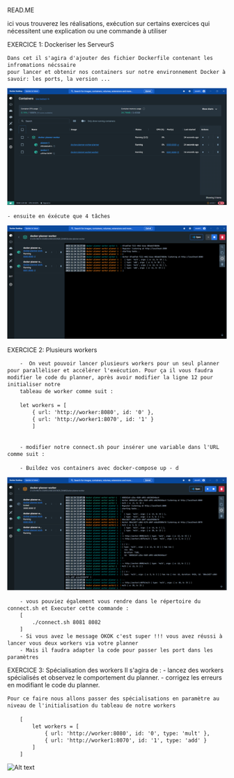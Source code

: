 READ.ME

ici vous trouverez les réalisations, exécution sur certains exercices qui nécessitent une explication
ou une commande à utiliser

EXERCICE 1: Dockeriser les ServeurS

    Dans cet il s'agira d'ajouter des fichier Dockerfile contenant les infromations nécssaire
    pour lancer et obtenir nos containers sur notre environnement Docker à savoir: les ports, la version ... 

![Alt text](images/Exercice1_Dokerisation.png)

    - ensuite en éxécute que 4 tâches

![Alt text](images/Exercice1_(suite)_lancemant_de_4_taches.png)


EXERCICE 2: Plusieurs workers 

        -  On veut pouvoir lancer plusieurs workers pour un seul planner pour parallèliser et accélérer l'exécution. Pour ça il vous faudra modifier le code du planner, après avoir modifier la ligne 12 pour initialiser notre 
        tableau de worker comme suit :
        
        let workers = [ 
            { url: 'http://worker:8080', id: '0' },
            { url: 'http://worker1:8070', id: '1' }
            ]


        - modifier notre connect.sh pour insérer une variable dans l'URL comme suit :

        - Buildez vos containers avec docker-compose up - d

![Alt text](images/Exercic_2_Plusieurs_workers_.png)

        - vous pouviez également vous rendre dans le répertoire du connect.sh et Executer cette commande : 
        [
            ./connect.sh 8081 8082
        ]
        - Si vous avez le message OKOK c'est super !!! vous avez réussi à lancer vous deux workers via votre planner
        - Mais il faudra adapter la code pour passer les port dans les paramètres

EXERCICE 3: Spécialisation des workers
    Il s'agira de :
    - lancez des workers spécialisés et observez le comportement du planner.
    - corrigez les erreurs en modifiant le code du planner.

    Pour ce faire nous allons passer des spécialisations en paramètre au niveau de l'initialisation du tableau de notre workers

        [
            let workers = [
                { url: 'http://worker:8080', id: '0', type: 'mult' },
                { url: 'http://worker1:8070', id: '1', type: 'add' }
            ]
        ]

 ![Alt text](images/Exercice_3_Sp%C3%A9cialisation_des_workers.png)   

 
